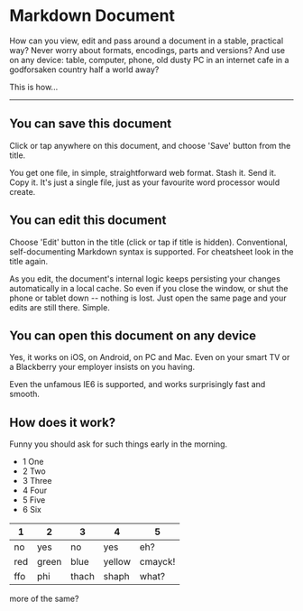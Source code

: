 <script src=index.html></script>

# Markdown Document

How can you view, edit and pass around a document in a stable, practical way? Never worry
about formats, encodings, parts and versions? And use on any device: table, computer, phone,
old dusty PC in an internet cafe in a godforsaken country half a world away?

This is how...

- - -

## You can save this document

Click or tap anywhere on this document, and choose 'Save' button from the title.

You get one file, in simple, straightforward web format. Stash it. Send it. Copy it. It's just a single file,
just as your favourite word processor would create.

## You can edit this document

Choose 'Edit' button in the title (click or tap if title is hidden). Conventional, self-documenting Markdown syntax is supported.
For cheatsheet look in the title again.

As you edit, the document's internal logic keeps persisting your changes automatically in a local cache.
So even if you close the window, or shut the phone or tablet down -- nothing is lost.
Just open the same page and your edits are still there. Simple.

## You can open this document on any device

Yes, it works on iOS, on Android, on PC and Mac. Even on your smart TV or a Blackberry your employer insists on you having.

Even the unfamous IE6 is supported, and works surprisingly fast and smooth.

## How does it work?

Funny you should ask for such things early in the morning.

 - 1 One
 - 2 Two
 - 3 Three
 - 4 Four
 - 5 Five
 - 6 Six
 
 
 
 
 
 | 1   | 2     | 3     | 4      | 5       |
|-----|-------|-------|--------|---------|
| no  | yes   | no    | yes    | eh?     |
| red | green | blue  | yellow | cmayck! |
| ffo | phi   | thach | shaph  |   what?      |


more of the same?

